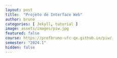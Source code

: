 ```yaml
---
layout: post
title:  "Projeto de Interface Web"
author: bruno
categories: [ Jekyll, tutorial ]
image: assets/images/piw.jpg
featured: false
course: https://profbruno-ufc-qx.github.io/piw/
semester: "2024.1"
hidden: false
---
```


